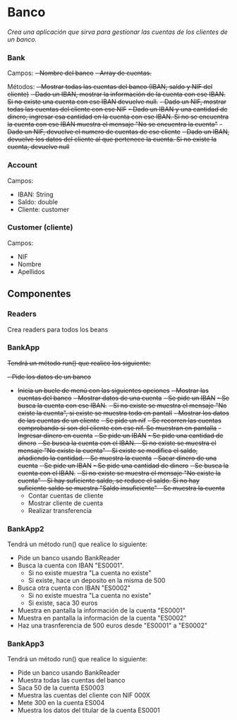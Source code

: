 # Banco 

_Crea una aplicación que sirva para gestionar las cuentas de los clientes de un banco._

### Bank

Campos:
~~- Nombre del banco~~
~~- Array de cuentas.~~

Métodos:
~~- Mostrar todas las cuentas del banco (IBAN, saldo y NIF del cliente)~~
~~- Dado un IBAN, mostrar la información de la cuenta con ese IBAN. Si no existe una cuenta con ese IBAN devuelve null.~~
~~- Dado un NIF, mostrar todas las cuentas del cliente con ese NIF~~ 
~~- Dado un IBAN y una cantidad de dinero, ingresar esa cantidad en la cuenta con ese IBAN. Si no se encuentra la cuenta con ese IBAN muestra el mensaje "No se encuentra la cuenta"~~
~~- Dado un NIF, devuelve el numero de cuentas de ese cliente~~
~~- Dado un IBAN, devuelve los datos del cliente al que pertenece la cuenta. Si no existe la cuenta, devuelve null~~

### Account

Campos:
- IBAN: String
- Saldo: double
- Cliente: customer

### Customer (cliente)

Campos:
- NIF
- Nombre
- Apellidos

## Componentes

### Readers

Crea readers para todos los beans

### BankApp
~~Tendrá un método run() que realice los siguiente:~~

~~- Pide los datos de un banco~~
- ~~Inicia un bucle de menú con las siguientes opciones~~
  ~~- Mostrar las cuentas del banco~~
  ~~- Mostrar datos de una cuenta~~
    ~~- Se pide un IBAN~~
    ~~- Se busca la cuenta con ese IBAN.~~
    ~~- Si no existe se muestra el mensaje "No existe la cuenta", si existe se muestra todo en pantall~~
  ~~- Mostrar los datos de las cuentas de un cliente~~
    ~~- Se pide un nif~~
    ~~- Se recorren las cuentas comprobando si son del cliente con ese nif. Se muestran en pantalla~~
  ~~- Ingresar dinero en cuenta~~
    ~~- Se pide un IBAN~~
    ~~- Se pide una cantidad de dinero~~
    ~~- Se busca la cuenta con el IBAN.
      - Si no existe se muestra el mensaje "No existe la cuenta"
      - Si existe se modifica el saldo, añadiendo la cantidad.
      - Se muestra la cuenta~~
  ~~- Sacar dinero de una cuenta~~
    ~~- Se pide un IBAN~~
    ~~- Se pide una cantidad de dinero~~
    ~~- Se busca la cuenta con el IBAN.~~
      ~~- Si no existe se muestra el mensaje "No existe la cuenta"
      - Si hay suficiente saldo, se reduce el saldo. Si no hay suficiente saldo se muestra "Saldo insuficiente"
      - Se muestra la cuenta~~
  - Contar cuentas de cliente
  - Mostrar cliente de cuenta
  - Realizar transferencia


### BankApp2
Tendrá un método run() que realice lo siguiente:

- Pide un banco usando BankReader
- Busca la cuenta con IBAN "ES0001".
  - Si no existe muestra "La cuenta no existe"
  - Si existe, hace un deposito en la misma de 500
- Busca otra cuenta con IBAN "ES0002"
  - Si no existe muestra "La cuenta no existe"
  - Si existe, saca 30 euros
- Muestra en pantalla la información de la cuenta "ES0001"
- Muestra en pantalla la información de la cuenta "ES0002"
- Haz una trasnferencia de 500 euros desde "ES0001" a "ES0002"


### BankApp3
Tendrá un método run() que realice lo siguiente:

- Pide un banco usando BankReader
- Muestra todas las cuentas del banco
- Saca 50 de la cuenta ES0003
- Muestra las cuentas del cliente con NIF 000X
- Mete 300 en la cuenta ES004
- Muestra los datos del titular de la cuenta ES0001